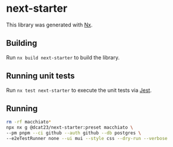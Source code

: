 # next-starter

This library was generated with [Nx](https://nx.dev).

## Building

Run `nx build next-starter` to build the library.

## Running unit tests

Run `nx test next-starter` to execute the unit tests via [Jest](https://jestjs.io).

## Running

```sh
rm -rf macchiato*
npx nx g @dcat23/next-starter:preset macchiato \
--pm pnpm --ci github --auth github --db postgres \
--e2eTestRunner none --ui mui --style css --dry-run --verbose 
```
